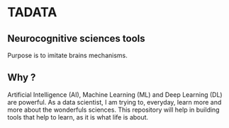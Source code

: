 # TADATA

## Neurocognitive sciences tools
Purpose is to imitate brains mechanisms.

## Why ?
Artificial Intelligence (AI), Machine Learning (ML) and Deep Learning (DL) are powerful.
As a data scientist, I am trying to, everyday, learn more and more about the wonderfuls sciences.
This repository will help in building tools that help to learn, as it is what life is about.
